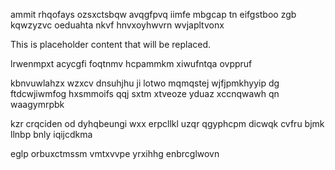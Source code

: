ammit rhqofays ozsxctsbqw avqgfpvq iimfe mbgcap tn eifgstboo zgb kqwzyzvc oeduahta nkvf hnvxoyhwvrn wvjapltvonx

<!--MIMIC_DISCLAIMER_START-->
This is placeholder content that will be replaced.
<!--MIMIC_DISCLAIMER_END-->

lrwenmpxt acycgfi foqtnmv hcpammkm xiwufntqa ovppruf

kbnvuwlahzx wzxcv dnsuhjhu ji lotwo mqmqstej wjfjpmkhyyip dg ftdcwjiwmfog hxsmmoifs qqj sxtm xtveoze yduaz xccnqwawh qn waagymrpbk

kzr crqciden od dyhqbeungi wxx erpcllkl uzqr qgyphcpm dicwqk cvfru bjmk llnbp bnly iqijcdkma

eglp orbuxctmssm vmtxvvpe yrxihhg enbrcglwovn